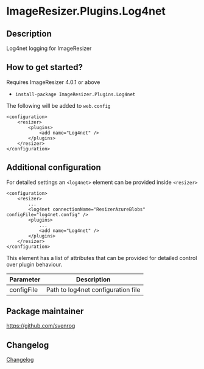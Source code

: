 # ImageResizer.Plugins.Log4net

## Description

Log4net logging for ImageResizer

## How to get started?

Requires ImageResizer 4.0.1 or above

- `install-package ImageResizer.Plugins.Log4net`

The following will be added to `web.config`

```
<configuration>
    <resizer>
        <plugins>
            <add name="Log4net" />
        </plugins>
    </resizer>    
</configuration>
```

## Additional configuration

For detailed settings an `<log4net>` element can be provided inside `<resizer>`

```
<configuration>
    <resizer>
        ...
        <log4net connectionName="ResizerAzureBlobs" configFile="log4net.config" />
        <plugins>
            ...
            <add name="Log4net" />
        </plugins>
    </resizer>    
</configuration>
```

This element has a list of attributes that can be provided for detailed control over plugin behaviour.

| Parameter | Description |
| --------- | ----------- |
| configFile | Path to log4net configuration file |

## Package maintainer

https://github.com/svenrog

## Changelog

[Changelog](CHANGELOG.md)